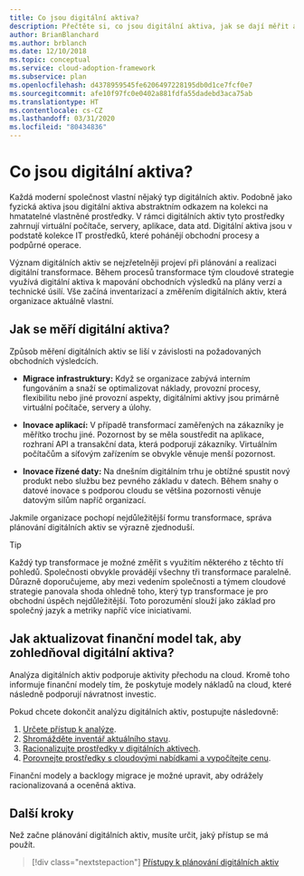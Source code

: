 ```yaml
---
title: Co jsou digitální aktiva?
description: Přečtěte si, co jsou digitální aktiva, jak se dají měřit a jak je možné aktualizovat finanční model tak, aby odpovídal vašim digitálním aktivům.
author: BrianBlanchard
ms.author: brblanch
ms.date: 12/10/2018
ms.topic: conceptual
ms.service: cloud-adoption-framework
ms.subservice: plan
ms.openlocfilehash: d4378959545fe6206497228195db0d1ce7fcf0e7
ms.sourcegitcommit: afe10f97fc0e0402a881fdfa55dadebd3aca75ab
ms.translationtype: HT
ms.contentlocale: cs-CZ
ms.lasthandoff: 03/31/2020
ms.locfileid: "80434836"
---
```

<!-- markdownlint-disable MD026 -->

# <a name="what-is-a-digital-estate"></a>Co jsou digitální aktiva?

Každá moderní společnost vlastní nějaký typ digitálních aktiv. Podobně jako fyzická aktiva jsou digitální aktiva abstraktním odkazem na kolekci na hmatatelné vlastněné prostředky. V rámci digitálních aktiv tyto prostředky zahrnují virtuální počítače, servery, aplikace, data atd. Digitální aktiva jsou v podstatě kolekce IT prostředků, které pohánějí obchodní procesy a podpůrné operace.

Význam digitálních aktiv se nejzřetelněji projeví při plánování a realizaci digitální transformace. Během procesů transformace tým cloudové strategie využívá digitální aktiva k mapování obchodních výsledků na plány verzí a technické úsilí. Vše začíná inventarizací a změřením digitálních aktiv, která organizace aktuálně vlastní.

## <a name="how-can-a-digital-estate-be-measured"></a>Jak se měří digitální aktiva?

Způsob měření digitálních aktiv se liší v závislosti na požadovaných obchodních výsledcích.

- **Migrace infrastruktury:** Když se organizace zabývá interním fungováním a snaží se optimalizovat náklady, provozní procesy, flexibilitu nebo jiné provozní aspekty, digitálními aktivy jsou primárně virtuální počítače, servery a úlohy.

- **Inovace aplikací:** V případě transformací zaměřených na zákazníky je měřítko trochu jiné. Pozornost by se měla soustředit na aplikace, rozhraní API a transakční data, která podporují zákazníky. Virtuálním počítačům a síťovým zařízením se obvykle věnuje menší pozornost.

- **Inovace řízené daty:** Na dnešním digitálním trhu je obtížné spustit nový produkt nebo službu bez pevného základu v datech. Během snahy o datové inovace s podporou cloudu se většina pozornosti věnuje datovým silům napříč organizací.

Jakmile organizace pochopí nejdůležitější formu transformace, správa plánování digitálních aktiv se výrazně zjednoduší.

> [!TIP]
> Každý typ transformace je možné změřit s využitím některého z těchto tří pohledů. Společnosti obvykle provádějí všechny tři transformace paralelně. Důrazně doporučujeme, aby mezi vedením společnosti a týmem cloudové strategie panovala shoda ohledně toho, který typ transformace je pro obchodní úspěch nejdůležitější. Toto porozumění slouží jako základ pro společný jazyk a metriky napříč více iniciativami.

## <a name="how-can-a-financial-model-be-updated-to-reflect-the-digital-estate"></a>Jak aktualizovat finanční model tak, aby zohledňoval digitální aktiva?

Analýza digitálních aktiv podporuje aktivity přechodu na cloud. Kromě toho informuje finanční modely tím, že poskytuje modely nákladů na cloud, které následně podporují návratnost investic.

Pokud chcete dokončit analýzu digitálních aktiv, postupujte následovně:

1. [Určete přístup k analýze](./approach.md).
1. [Shromážděte inventář aktuálního stavu](./inventory.md).
1. [Racionalizujte prostředky v digitálních aktivech](./rationalize.md).
1. [Porovnejte prostředky s cloudovými nabídkami a vypočítejte cenu](./calculate.md).

Finanční modely a backlogy migrace je možné upravit, aby odrážely racionalizovaná a oceněná aktiva.

## <a name="next-steps"></a>Další kroky

Než začne plánování digitálních aktiv, musíte určit, jaký přístup se má použít.

> [!div class="nextstepaction"]
> [Přístupy k plánování digitálních aktiv](./approach.md)
